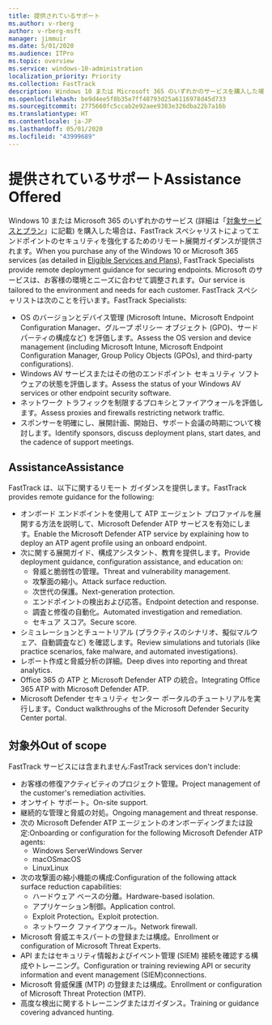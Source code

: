 ```yaml
---
title: 提供されているサポート
ms.author: v-rberg
author: v-rberg-msft
manager: jimmuir
ms.date: 5/01/2020
ms.audience: ITPro
ms.topic: overview
ms.service: windows-10-administration
localization_priority: Priority
ms.collection: FastTrack
description: Windows 10 または Microsoft 365 のいずれかのサービスを購入した場合は、FastTrack スペシャリストによってエンドポイントのセキュリティを強化するためのリモート展開ガイダンスが提供されます。 Microsoft のサービスは、お客様の環境とニーズに合わせて調整されます。
ms.openlocfilehash: be9d4ee5f8b35e7ff48793d25a6116978d45d733
ms.sourcegitcommit: 2775660fc5ccab2e92aee9383e326dba22b7a16b
ms.translationtype: HT
ms.contentlocale: ja-JP
ms.lasthandoff: 05/01/2020
ms.locfileid: "43999689"
---
```

# <a name="assistance-offered"></a><span data-ttu-id="3309a-104">提供されているサポート</span><span class="sxs-lookup"><span data-stu-id="3309a-104">Assistance Offered</span></span>  

<span data-ttu-id="3309a-105">Windows 10 または Microsoft 365 のいずれかのサービス (詳細は「[対象サービスとプラン](M365-eligible-services-and-plans.md)」に記載) を購入した場合は、FastTrack スペシャリストによってエンドポイントのセキュリティを強化するためのリモート展開ガイダンスが提供されます。</span><span class="sxs-lookup"><span data-stu-id="3309a-105">When you purchase any of the Windows 10 or Microsoft 365 services (as detailed in [Eligible Services and Plans](M365-eligible-services-and-plans.md)), FastTrack Specialists provide remote deployment guidance for securing endpoints.</span></span> <span data-ttu-id="3309a-106">Microsoft のサービスは、お客様の環境とニーズに合わせて調整されます。</span><span class="sxs-lookup"><span data-stu-id="3309a-106">Our service is tailored to the environment and needs for each customer.</span></span> <span data-ttu-id="3309a-107">FastTrack スペシャリストは次のことを行います。</span><span class="sxs-lookup"><span data-stu-id="3309a-107">FastTrack Specialists:</span></span>
- <span data-ttu-id="3309a-108">OS のバージョンとデバイス管理 (Microsoft Intune、Microsoft Endpoint Configuration Manager、グループ ポリシー オブジェクト (GPO)、サード パーティの構成など) を評価します。</span><span class="sxs-lookup"><span data-stu-id="3309a-108">Assess the OS version and device management (including Microsoft Intune, Microsoft Endpoint Configuration Manager, Group Policy Objects (GPOs), and third-party configurations).</span></span>
- <span data-ttu-id="3309a-109">Windows AV サービスまたはその他のエンドポイント セキュリティ ソフトウェアの状態を評価します。</span><span class="sxs-lookup"><span data-stu-id="3309a-109">Assess the status of your Windows AV services or other endpoint security software.</span></span>
- <span data-ttu-id="3309a-110">ネットワーク トラフィックを制限するプロキシとファイアウォールを評価します。</span><span class="sxs-lookup"><span data-stu-id="3309a-110">Assess proxies and firewalls restricting network traffic.</span></span>
- <span data-ttu-id="3309a-111">スポンサーを明確にし、展開計画、開始日、サポート会議の時期について検討します。</span><span class="sxs-lookup"><span data-stu-id="3309a-111">Identify sponsors, discuss deployment plans, start dates, and the cadence of support meetings.</span></span>

## <a name="assistance"></a><span data-ttu-id="3309a-112">Assistance</span><span class="sxs-lookup"><span data-stu-id="3309a-112">Assistance</span></span>

<span data-ttu-id="3309a-113">FastTrack は、以下に関するリモート ガイダンスを提供します。</span><span class="sxs-lookup"><span data-stu-id="3309a-113">FastTrack provides remote guidance for the following:</span></span>
- <span data-ttu-id="3309a-114">オンボード エンドポイントを使用して ATP エージェント プロファイルを展開する方法を説明して、Microsoft Defender ATP サービスを有効にします。</span><span class="sxs-lookup"><span data-stu-id="3309a-114">Enable the Microsoft Defender ATP service by explaining how to deploy an ATP agent profile using an onboard endpoint.</span></span>
- <span data-ttu-id="3309a-115">次に関する展開ガイド、構成アシスタント、教育を提供します。</span><span class="sxs-lookup"><span data-stu-id="3309a-115">Provide deployment guidance, configuration assistance, and education on:</span></span>
    - <span data-ttu-id="3309a-116">脅威と脆弱性の管理。</span><span class="sxs-lookup"><span data-stu-id="3309a-116">Threat and vulnerability management.</span></span>
    - <span data-ttu-id="3309a-117">攻撃面の縮小。</span><span class="sxs-lookup"><span data-stu-id="3309a-117">Attack surface reduction.</span></span>
    - <span data-ttu-id="3309a-118">次世代の保護。</span><span class="sxs-lookup"><span data-stu-id="3309a-118">Next-generation protection.</span></span>
    - <span data-ttu-id="3309a-119">エンドポイントの検出および応答。</span><span class="sxs-lookup"><span data-stu-id="3309a-119">Endpoint detection and response.</span></span>
    - <span data-ttu-id="3309a-120">調査と修復の自動化。</span><span class="sxs-lookup"><span data-stu-id="3309a-120">Automated investigation and remediation.</span></span>
    - <span data-ttu-id="3309a-121">セキュア スコア。</span><span class="sxs-lookup"><span data-stu-id="3309a-121">Secure score.</span></span>
- <span data-ttu-id="3309a-122">シミュレーションとチュートリアル (プラクティスのシナリオ、擬似マルウェア、自動調査など) を確認します。</span><span class="sxs-lookup"><span data-stu-id="3309a-122">Review simulations and tutorials (like practice scenarios, fake malware, and automated investigations).</span></span>
- <span data-ttu-id="3309a-123">レポート作成と脅威分析の詳細。</span><span class="sxs-lookup"><span data-stu-id="3309a-123">Deep dives into reporting and threat analytics.</span></span>
- <span data-ttu-id="3309a-124">Office 365 の ATP と Microsoft Defender ATP の統合。</span><span class="sxs-lookup"><span data-stu-id="3309a-124">Integrating Office 365 ATP with Microsoft Defender ATP.</span></span>
- <span data-ttu-id="3309a-125">Microsoft Defender セキュリティ センター ポータルのチュートリアルを実行します。</span><span class="sxs-lookup"><span data-stu-id="3309a-125">Conduct walkthroughs of the Microsoft Defender Security Center portal.</span></span>

## <a name="out-of-scope"></a><span data-ttu-id="3309a-126">対象外</span><span class="sxs-lookup"><span data-stu-id="3309a-126">Out of scope</span></span>

<span data-ttu-id="3309a-127">FastTrack サービスには含まれません:</span><span class="sxs-lookup"><span data-stu-id="3309a-127">FastTrack services don't include:</span></span>
- <span data-ttu-id="3309a-128">お客様の修復アクティビティのプロジェクト管理。</span><span class="sxs-lookup"><span data-stu-id="3309a-128">Project management of the customer's remediation activities.</span></span>
- <span data-ttu-id="3309a-129">オンサイト サポート。</span><span class="sxs-lookup"><span data-stu-id="3309a-129">On-site support.</span></span>
- <span data-ttu-id="3309a-130">継続的な管理と脅威の対処。</span><span class="sxs-lookup"><span data-stu-id="3309a-130">Ongoing management and threat response.</span></span>
- <span data-ttu-id="3309a-131">次の Microsoft Defender ATP エージェントのオンボーディングまたは設定:</span><span class="sxs-lookup"><span data-stu-id="3309a-131">Onboarding or configuration for the following Microsoft Defender ATP agents:</span></span>
   - <span data-ttu-id="3309a-132">Windows Server</span><span class="sxs-lookup"><span data-stu-id="3309a-132">Windows Server</span></span>
   - <span data-ttu-id="3309a-133">macOS</span><span class="sxs-lookup"><span data-stu-id="3309a-133">macOS</span></span>
   - <span data-ttu-id="3309a-134">Linux</span><span class="sxs-lookup"><span data-stu-id="3309a-134">Linux</span></span>
- <span data-ttu-id="3309a-135">次の攻撃面の縮小機能の構成:</span><span class="sxs-lookup"><span data-stu-id="3309a-135">Configuration of the following attack surface reduction capabilities:</span></span>
    - <span data-ttu-id="3309a-136">ハードウェア ベースの分離。</span><span class="sxs-lookup"><span data-stu-id="3309a-136">Hardware-based isolation.</span></span>
    - <span data-ttu-id="3309a-137">アプリケーション制御。</span><span class="sxs-lookup"><span data-stu-id="3309a-137">Application control.</span></span>
    - <span data-ttu-id="3309a-138">Exploit Protection。</span><span class="sxs-lookup"><span data-stu-id="3309a-138">Exploit protection.</span></span>
    - <span data-ttu-id="3309a-139">ネットワーク ファイアウォール。</span><span class="sxs-lookup"><span data-stu-id="3309a-139">Network firewall.</span></span>
- <span data-ttu-id="3309a-140">Microsoft 脅威エキスパートの登録または構成。</span><span class="sxs-lookup"><span data-stu-id="3309a-140">Enrollment or configuration of Microsoft Threat Experts.</span></span>
- <span data-ttu-id="3309a-141">API またはセキュリティ情報およびイベント管理 (SIEM) 接続を確認する構成やトレーニング。</span><span class="sxs-lookup"><span data-stu-id="3309a-141">Configuration or training reviewing API or security information and event management (SIEM)connections.</span></span>
- <span data-ttu-id="3309a-142">Microsoft 脅威保護 (MTP) の登録または構成。</span><span class="sxs-lookup"><span data-stu-id="3309a-142">Enrollment or configuration of Microsoft Threat Protection (MTP).</span></span>
- <span data-ttu-id="3309a-143">高度な検出に関するトレーニングまたはガイダンス。</span><span class="sxs-lookup"><span data-stu-id="3309a-143">Training or guidance covering advanced hunting.</span></span>
